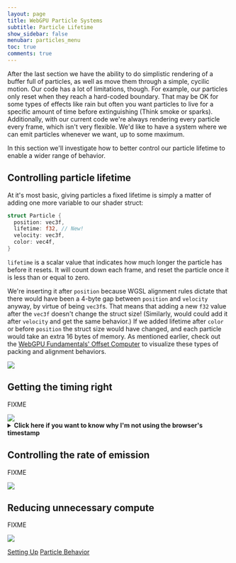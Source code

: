 ```yaml
---
layout: page
title: WebGPU Particle Systems
subtitle: Particle Lifetime
show_sidebar: false
menubar: particles_menu
toc: true
comments: true
---
```


<link rel="stylesheet" href="../particles.css">
<script src='../embedded-demos.js'></script>

After the last section we have the ability to do simplistic rendering of a buffer full of particles, as well as move them through a simple, cycilic motion. Our code has a lot of limitations, though.  For example, our particles only reset when they reach a hard-coded boundary. That may be OK for some types of effects like rain but often you want particles to live for a specific amount of time before extinguishing (Think smoke or sparks). Additionally, with our current code we're always rendering every particle every frame, which isn't very flexible. We'd like to have a system where we can emit particles whenever we want, up to some maximum.

In this section we'll investigate how to better control our particle lifetime to enable a wider range of behavior.

## Controlling particle lifetime

At it's most basic, giving particles a fixed lifetime is simply a matter of adding one more variable to our shader struct:

```rs
struct Particle {
  position: vec3f,
  lifetime: f32, // New!
  velocity: vec3f,
  color: vec4f,
}
```

`lifetime` is a scalar value that indicates how much longer the particle has before it resets. It will count down each frame, and reset the particle once it is less than or equal to zero.

We're inserting it after `position` because WGSL alignment rules dictate that there would have been a 4-byte gap between `position` and `velocity` anyway, by virtue of being `vec3f`s. That means that adding a new `f32` value after the `vec3f` doesn't change the struct size! (Similarly, would could add it after `velocity` and get the same behavior.) If we added lifetime after `color` or before `position` the struct size would have changed, and each particle would take an extra 16 bytes of memory. As mentioned earlier, check out the [WebGPU Fundamentals' Offset Computer](https://webgpufundamentals.org/webgpu/lessons/resources/wgsl-offset-computer.html) to visualize these types of packing and alignment behaviors.

<a class='demo-link' href='https://toji.github.io/webgpu-particles/4.html'>
  <img src='02-02.png' />
</a>

## Getting the timing right

FIXME

<a class='demo-link' href='https://toji.github.io/webgpu-particles/5.html'>
  <img src='02-03.png' />
</a>

<details markdown=block>
  <summary markdown=span><b>Click here if you want to know why I'm not using the browser's timestamp</b></summary>
  You may have read the above section and wondered why I'm not simply using the timestamp that the browser provides, either through the `requestAnimationFrame()` callback or from the `performance.now()` method. The answer is that I _am_ using them internally to calculate the `delta`, but there's several reasons why I *don't* want to use that directly as the `time` we're passing to the compute shaders.

  First is that I'm doing some work behind the scenes to capture long deltas (greater than 1s) between frames and skip them. This might be due to the user switching tabs or minimizing the windows and then coming back later, or there could just be a long hang as the system does something else. Either way, if the delta suddenly comes back as 20s when the usual expectation is in the realm of 0.016s you can get some strange looking discontinuities. So I'm omitting those from the deltas, but if we passed the browser-provided timestamp to the shader then you'd start having large jumps in the timestamp but NOT the delta, which could lead to it's own issues depending on how the particle system is set up.

  Similarly, our `speedMultiplier` control can affect both the delta _and_ the timestamp if we're tracking the timestamp ourselves, making sure that our system runs the same at half speed or 2x speed.

  And finally, by tracking our own timestamp based off the deltas we can guarantee that it always starts at zero, which is nice both from a predictability standpoint and helps floating point precision if the system runs for a *really* long time.
</details>

## Controlling the rate of emission

FIXME

<a class='demo-link' href='https://toji.github.io/webgpu-particles/6.html'>
  <img src='02-04.png' />
</a>

## Reducing unnecessary compute

FIXME

<a class='demo-link' href='https://toji.github.io/webgpu-particles/7.html'>
  <img src='02-05.png' />
</a>


<a class='button is-primary prev-page' href='../01-setup/'>Setting Up</a>
<a class='button is-primary next-page' href='../03-behavior/'>Particle Behavior</a>

